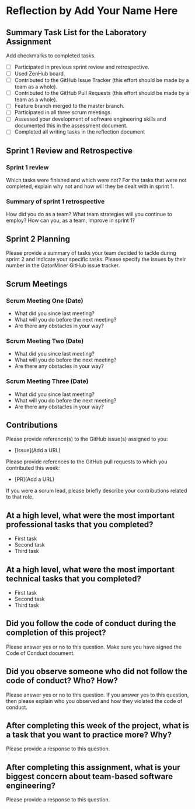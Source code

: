 # Reflection by Add Your Name Here

## Summary Task List for the Laboratory Assignment

Add checkmarks to completed tasks.

- [ ] Participated in previous sprint review and retrospective.
- [ ] Used ZenHub board.
- [ ] Contributed to the GitHub Issue Tracker (this effort should be made by a team as a whole).
- [ ] Contributed to the GitHub Pull Requests (this effort should be made by a team as a whole).
- [ ] Feature branch merged to the master branch.
- [ ] Participated in all three scrum meetings.
- [ ] Assessed your development of software engineering skills and documented this in the assessment document.
- [ ] Completed all writing tasks in the reflection document

## Sprint 1 Review and Retrospective

### Sprint 1 review

Which tasks were finished and which were not? For the tasks that were not completed, explain why not and how will they be dealt with in sprint 1.

### Summary of sprint 1 retrospective

How did you do as a team? What team strategies will you continue to employ? How can you, as a team, improve in sprint 1?

## Sprint 2 Planning

Please provide a summary of tasks your team decided to tackle during sprint 2 and indicate your specific tasks. Please specify the issues by their number in the GatorMiner GitHub issue tracker.

## Scrum Meetings

### Scrum Meeting One (Date)

- What did you since last meeting?
- What will you do before the next meeting?
- Are there any obstacles in your way?

### Scrum Meeting Two (Date)

- What did you since last meeting?
- What will you do before the next meeting?
- Are there any obstacles in your way?

### Scrum Meeting Three (Date)

- What did you since last meeting?
- What will you do before the next meeting?
- Are there any obstacles in your way?

## Contributions

Please provide reference(s) to the GitHub issue(s) assigned to you:

- [Issue](Add a URL)

Please provide references to the GitHub pull requests to which you contributed this week:

- [PR](Add a URL)

If you were a scrum lead, please briefly describe your contributions related to that role.

## At a high level, what were the most important professional tasks that you completed?

- First task
- Second task
- Third task

## At a high level, what were the most important technical tasks that you completed?

- First task
- Second task
- Third task

## Did you follow the code of conduct during the completion of this project?

Please answer yes or no to this question. Make sure you have signed the Code of Conduct document.

## Did you observe someone who did not follow the code of conduct? Who? How?

Please answer yes or no to this question. If you answer yes to this question,
then please explain who you observed and how they violated the code of conduct.

## After completing this week of the project, what is a task that you want to practice more? Why?

Please provide a response to this question.

## After completing this assignment, what is your biggest concern about team-based software engineering?

Please provide a response to this question.
